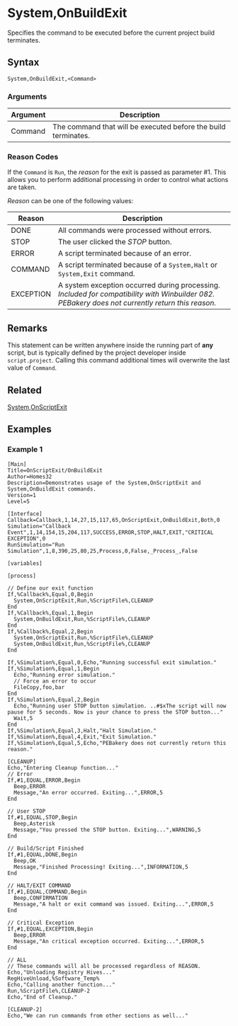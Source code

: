 # System,OnBuildExit

Specifies the command to be executed before the current project build terminates.

## Syntax

```pebakery
System,OnBuildExit,<Command>
```

### Arguments

| Argument | Description |
| --- | --- |
| Command | The command that will be executed before the build terminates. |

### Reason Codes

If the `Command` is `Run`, the *reason* for the exit is passed as parameter #1. This allows you to perform additional processing in order to control what actions are taken.

*Reason* can be one of the following values:

| Reason | Description |
| --- | --- |
| DONE | All commands were processed without errors. |
| STOP | The user clicked the *STOP* button. |
| ERROR | A script terminated because of an error. |
| COMMAND | A script terminated because of a `System,Halt` or `System,Exit` command. |
| EXCEPTION | A system exception occurred during processing. *Included for compatibility with Winbuilder 082. PEBakery does not currently return this reason.*|

## Remarks

This statement can be written anywhere inside the running part of **any** script, but is typically defined by the project developer inside `script.project`. Calling this command additional times will overwrite the last value of `Command`.

## Related

[System,OnScriptExit](./OnScriptExit.md)

## Examples

### Example 1

```pebakery
[Main]
Title=OnScriptExit/OnBuildExit
Author=Homes32
Description=Demonstrates usage of the System,OnScriptExit and System,OnBuildExit commands.
Version=1
Level=5

[Interface]
Callback=Callback,1,14,27,15,117,65,OnScriptExit,OnBuildExit,Both,0
Simulation="Callback Event",1,14,154,15,204,117,SUCCESS,ERROR,STOP,HALT,EXIT,"CRITICAL EXCEPTION",0
RunSimulation="Run Simulation",1,8,390,25,80,25,Process,0,False,_Process_,False

[variables]

[process]

// Define our exit function
If,%Callback%,Equal,0,Begin
  System,OnScriptExit,Run,%ScriptFile%,CLEANUP
End
If,%Callback%,Equal,1,Begin
  System,OnBuildExit,Run,%ScriptFile%,CLEANUP
End
If,%Callback%,Equal,2,Begin
  System,OnScriptExit,Run,%ScriptFile%,CLEANUP
  System,OnBuildExit,Run,%ScriptFile%,CLEANUP
End

If,%Simulation%,Equal,0,Echo,"Running successful exit simulation."
If,%Simulation%,Equal,1,Begin
  Echo,"Running error simulation."
  // Force an error to occur
  FileCopy,foo,bar
End
If,%Simulation%,Equal,2,Begin
  Echo,"Running user STOP button simulation. ..#$xThe script will now pause for 5 seconds. Now is your chance to press the STOP button..."
  Wait,5
End
If,%Simulation%,Equal,3,Halt,"Halt Simulation."
If,%Simulation%,Equal,4,Exit,"Exit Simulation."
If,%Simulation%,Equal,5,Echo,"PEBakery does not currently return this reason."

[CLEANUP]
Echo,"Entering Cleanup function..."
// Error
If,#1,EQUAL,ERROR,Begin
  Beep,ERROR
  Message,"An error occurred. Exiting...",ERROR,5
End

// User STOP
If,#1,EQUAL,STOP,Begin
  Beep,Asterisk
  Message,"You pressed the STOP button. Exiting...",WARNING,5
End

// Build/Script Finished
If,#1,EQUAL,DONE,Begin
  Beep,OK
  Message,"Finished Processing! Exiting...",INFORMATION,5
End

// HALT/EXIT COMMAND
If,#1,EQUAL,COMMAND,Begin
  Beep,CONFIRMATION
  Message,"A halt or exit command was issued. Exiting...",ERROR,5
End

// Critical Exception
If,#1,EQUAL,EXCEPTION,Begin
  Beep,ERROR
  Message,"An critical exception occurred. Exiting...",ERROR,5
End

// ALL
// These commands will all be processed regardless of REASON.
Echo,"Unloading Registry Hives..."
RegHiveUnload,%Software_Temp%
Echo,"Calling another function..."
Run,%ScriptFile%,CLEANUP-2
Echo,"End of Cleanup."

[CLEANUP-2]
Echo,"We can run commands from other sections as well..."

```